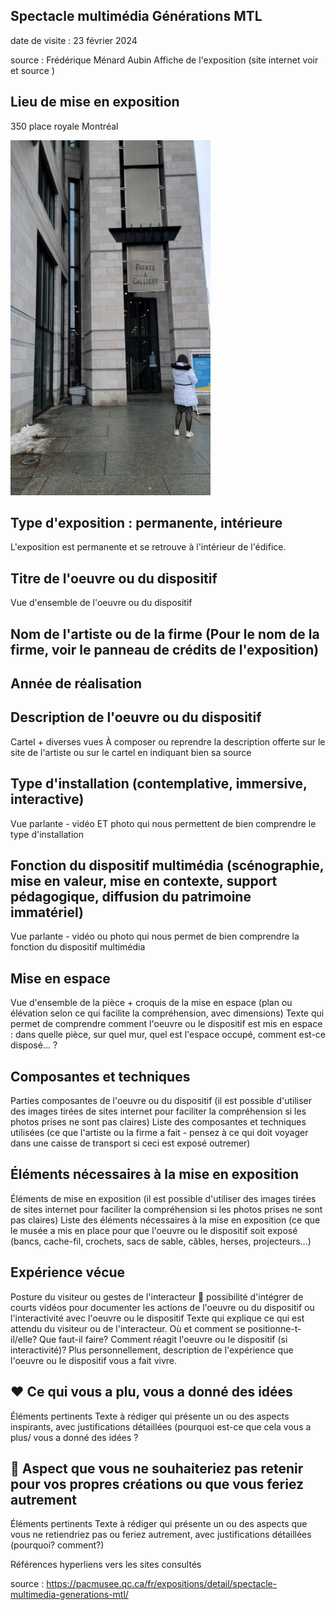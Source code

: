 ## **Spectacle multimédia Générations MTL**
date de visite : 23 février 2024

source : Frédérique Ménard Aubin
Affiche de l'exposition (site internet voir et source )

## Lieu de mise en exposition
350 place royale Montréal

![batisse](media/batisse_devant.jpg)

## Type d'exposition : permanente, intérieure
L'exposition est permanente et se retrouve à l'intérieur de l'édifice.

## Titre de l'oeuvre ou du dispositif
Vue d'ensemble de l'oeuvre ou du dispositif

## Nom de l'artiste ou de la firme (Pour le nom de la firme, voir le panneau de crédits de l'exposition)

## Année de réalisation

## Description de l'oeuvre ou du dispositif
Cartel + diverses vues
À composer ou reprendre la description offerte sur le site de l'artiste ou sur le cartel en indiquant bien sa source

## Type d'installation (contemplative, immersive, interactive)
Vue parlante - vidéo ET photo qui nous permettent de bien comprendre le type d'installation

## Fonction du dispositif multimédia (scénographie, mise en valeur, mise en contexte, support pédagogique, diffusion du patrimoine immatériel)
Vue parlante - vidéo ou photo qui nous permet de bien comprendre la fonction du dispositif multimédia

## Mise en espace
Vue d'ensemble de la pièce + croquis de la mise en espace (plan ou élévation selon ce qui facilite la compréhension, avec dimensions)
Texte qui permet de comprendre comment l'oeuvre ou le dispositif est mis en espace : dans quelle pièce, sur quel mur, quel est l'espace occupé, comment est-ce disposé... ?

## Composantes et techniques
Parties composantes de l'oeuvre ou du dispositif (il est possible d'utiliser des images tirées de sites internet pour faciliter la compréhension si les photos prises ne sont pas claires)
Liste des composantes et techniques utilisées (ce que l'artiste ou la firme a fait - pensez à ce qui doit voyager dans une caisse de transport si ceci est exposé outremer)

## Éléments nécessaires à la mise en exposition
Éléments de mise en exposition (il est possible d'utiliser des images tirées de sites internet pour faciliter la compréhension si les photos prises ne sont pas claires)
Liste des éléments nécessaires à la mise en exposition (ce que le musée a mis en place pour que l'oeuvre ou le dispositif soit exposé (bancs, cache-fil, crochets, sacs de sable, câbles, herses, projecteurs...)

## Expérience vécue
Posture du visiteur ou gestes de l'interacteur 🎥 possibilité d'intégrer de courts vidéos pour documenter les actions de l'oeuvre ou du dispositif ou l'interactivité avec l'oeuvre ou le dispositif
Texte qui explique ce qui est attendu du visiteur ou de l'interacteur. Où et comment se positionne-t-il/elle? Que faut-il faire? Comment réagit l'oeuvre ou le dispositif (si interactivité)? Plus personnellement, description de l'expérience que l'oeuvre ou le dispositif vous a fait vivre.

## ❤️ Ce qui vous a plu, vous a donné des idées
Éléments pertinents
Texte à rédiger qui présente un ou des aspects inspirants, avec justifications détaillées (pourquoi est-ce que cela vous a plus/ vous a donné des idées ?

## 🤔 Aspect que vous ne souhaiteriez pas retenir pour vos propres créations ou que vous feriez autrement
Éléments pertinents
 	Texte à rédiger qui présente un ou des aspects que vous ne retiendriez pas ou feriez autrement, avec justifications détaillées (pourquoi? comment?)


  Références
  hyperliens vers les sites consultés

source : https://pacmusee.qc.ca/fr/expositions/detail/spectacle-multimedia-generations-mtl/
